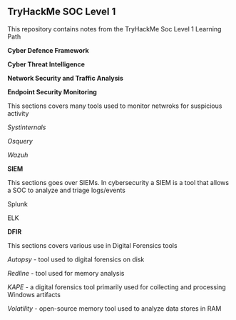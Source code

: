## TryHackMe SOC Level 1

This repository contains notes from the TryHackMe Soc Level 1 Learning Path

**Cyber Defence Framework**

**Cyber Threat Intelligence**

**Network Security and Traffic Analysis**

**Endpoint Security Monitoring**

This sections covers many tools used to monitor netwroks for suspicious activity

*Systinternals*

*Osquery*

*Wazuh*

**SIEM**

This sections goes over SIEMs. In cybersecurity a SIEM is a tool that allows a SOC to analyze and triage logs/events

Splunk

ELK

**DFIR**

This sections covers various use in Digital Forensics tools

*Autopsy* - tool used to digital forensics on disk

*Redline* - tool used for memory analysis

*KAPE* - a digital forensics tool primarily used for collecting and processing Windows artifacts

*Volatility* - open-source memory tool used to analyze data stores in RAM




